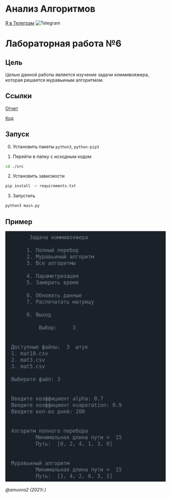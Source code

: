 # Анализ Алгоритмов

 [Я в Телеграм](https://t.me/amunra2) <img src="https://img.icons8.com/external-tal-revivo-shadow-tal-revivo/344/external-telegram-is-a-cloud-based-instant-messaging-and-voice-over-ip-service-logo-shadow-tal-revivo.png" alt="Telegram" width=15>

# Лабораторная работа №6

## Цель

Целью данной работы является изучение задачи коммивояжера, которая решается муравьиным алгоритмом.

## Ссылки

[Отчет](./docs/cvetkov53b_report.pdf)

[Код](./src)

## Запуск

0. Установить пакеты `python3`, `python-pip3`

1. Перейти в папку с исходным кодом
   
```bash
cd ./src
```

2. Установить зависмости
   
```bash
pip install -r requirements.txt
```

3. Запустить
   
```bash
python3 main.py
```

## Пример

<img src="./docs/img/example.jpg"/>


_@amunra2 (2021г.)_
